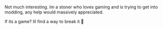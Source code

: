 Not much interesting.
Im a stoner who loves gaming and is trying to get into modding, any help would massively  appreciated. 

If its a game? Ill find a way to break it 🤣

<!---
Foxhound-7066/Foxhound-7066 is a ✨ special ✨ repository because its `README.md` (this file) appears on your GitHub profile.
You can click the Preview link to take a look at your changes.
--->
